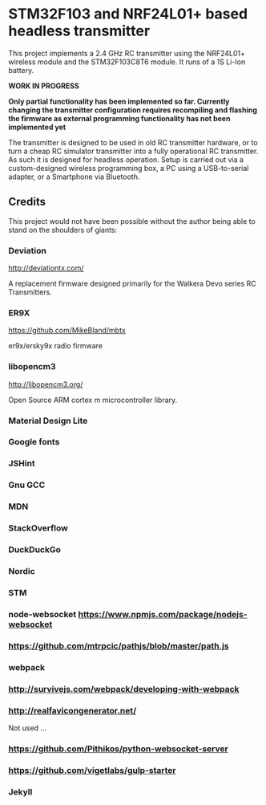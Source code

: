 # STM32F103 and NRF24L01+ based headless transmitter

This project implements a 2.4 GHz RC transmitter using the NRF24L01+ wireless module and the STM32F103C8T6 module. It runs of a 1S Li-Ion battery.

**WORK IN PROGRESS**

**Only partial functionality has been implemented so far. Currently changing the transmitter configuration requires recompiling and flashing the firmware as external programming functionality has not been implemented yet**

The transmitter is designed to be used in old RC transmitter hardware, or to turn a cheap RC simulator transmitter into a fully operational RC transmitter. As such it is designed for headless operation. Setup is carried out via a custom-designed wireless programming box, a PC using a USB-to-serial adapter, or a Smartphone via Bluetooth.

## Credits

This project would not have been possible without the author being able to stand on the shoulders of giants:


### Deviation

http://deviationtx.com/

A replacement firmware designed primarily for the Walkera Devo series RC Transmitters.


### ER9X

https://github.com/MikeBland/mbtx

er9x/ersky9x radio firmware


### libopencm3

http://libopencm3.org/

Open Source ARM cortex m microcontroller library.


### Material Design Lite
### Google fonts
### JSHint
### Gnu GCC
### MDN
### StackOverflow
### DuckDuckGo
### Nordic
### STM
### node-websocket https://www.npmjs.com/package/nodejs-websocket
### https://github.com/mtrpcic/pathjs/blob/master/path.js
### webpack
### http://survivejs.com/webpack/developing-with-webpack
### http://realfavicongenerator.net/



Not used ...
### https://github.com/Pithikos/python-websocket-server
### https://github.com/vigetlabs/gulp-starter
### Jekyll
